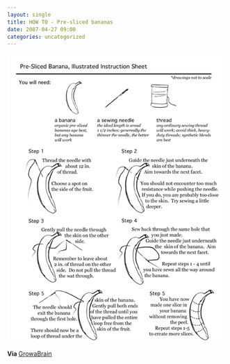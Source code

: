 ```yaml
---
layout: single
title: HOW TO - Pre-sliced bananas
date: 2007-04-27 09:00
categories: uncategorized
---
```

<a href="/public/uploads/banana_instructions.jpg" rel="lightbox"><img src="/public/uploads/banana_instructions.jpg" alt="banana_instructions.jpg" title="banana_instructions.jpg" border="0" height="666" width="500" /></a>

<strong>Via </strong><a href="http://growabrain.typepad.com/growabrain/2007/04/sliced_banana.html">GrowaBrain</a>
